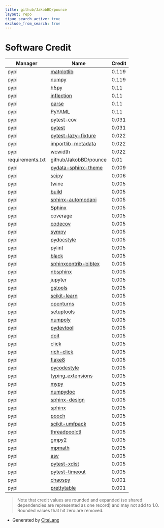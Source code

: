 ```yaml
---
title: github/JakobBD/pounce
layout: repo
tipue_search_active: true
exclude_from_search: true
---
```

# Software Credit

|Manager|Name|Credit|
|-------|----|------|
|pypi|[matplotlib](https://matplotlib.org)|0.119|
|pypi|[numpy](https://www.numpy.org)|0.119|
|pypi|[h5py](http://www.h5py.org)|0.11|
|pypi|[inflection](https://github.com/jpvanhal/inflection)|0.11|
|pypi|[parse](https://github.com/r1chardj0n3s/parse)|0.11|
|pypi|[PyYAML](https://pyyaml.org/)|0.11|
|pypi|[pytest-cov](https://pypi.org/project/pytest-cov)|0.031|
|pypi|[pytest](https://pypi.org/project/pytest)|0.031|
|pypi|[pytest-lazy-fixture](https://pypi.org/project/pytest-lazy-fixture)|0.022|
|pypi|[importlib-metadata](https://pypi.org/project/importlib-metadata)|0.022|
|pypi|[wcwidth](https://pypi.org/project/wcwidth)|0.022|
|requirements.txt|github/JakobBD/pounce|0.01|
|pypi|[pydata-sphinx-theme](https://pypi.org/project/pydata-sphinx-theme)|0.009|
|pypi|[scipy](https://scipy.org/)|0.006|
|pypi|[twine](https://twine.readthedocs.io/)|0.005|
|pypi|[build](https://pypi.org/project/build)|0.005|
|pypi|[sphinx-automodapi](https://pypi.org/project/sphinx-automodapi)|0.005|
|pypi|[Sphinx](https://pypi.org/project/Sphinx)|0.005|
|pypi|[coverage](https://pypi.org/project/coverage)|0.005|
|pypi|[codecov](https://pypi.org/project/codecov)|0.005|
|pypi|[sympy](https://pypi.org/project/sympy)|0.005|
|pypi|[pydocstyle](https://pypi.org/project/pydocstyle)|0.005|
|pypi|[pylint](https://pypi.org/project/pylint)|0.005|
|pypi|[black](https://pypi.org/project/black)|0.005|
|pypi|[sphinxcontrib-bibtex](https://pypi.org/project/sphinxcontrib-bibtex)|0.005|
|pypi|[nbsphinx](https://pypi.org/project/nbsphinx)|0.005|
|pypi|[jupyter](https://pypi.org/project/jupyter)|0.005|
|pypi|[gstools](https://pypi.org/project/gstools)|0.005|
|pypi|[scikit-learn](https://pypi.org/project/scikit-learn)|0.005|
|pypi|[openturns](https://pypi.org/project/openturns)|0.005|
|pypi|[setuptools](https://pypi.org/project/setuptools)|0.005|
|pypi|[numpoly](https://pypi.org/project/numpoly)|0.005|
|pypi|[pydevtool](https://pypi.org/project/pydevtool)|0.005|
|pypi|[doit](https://pypi.org/project/doit)|0.005|
|pypi|[click](https://pypi.org/project/click)|0.005|
|pypi|[rich-click](https://pypi.org/project/rich-click)|0.005|
|pypi|[flake8](https://pypi.org/project/flake8)|0.005|
|pypi|[pycodestyle](https://pypi.org/project/pycodestyle)|0.005|
|pypi|[typing_extensions](https://pypi.org/project/typing_extensions)|0.005|
|pypi|[mypy](https://pypi.org/project/mypy)|0.005|
|pypi|[numpydoc](https://pypi.org/project/numpydoc)|0.005|
|pypi|[sphinx-design](https://pypi.org/project/sphinx-design)|0.005|
|pypi|[sphinx](https://pypi.org/project/sphinx)|0.005|
|pypi|[pooch](https://pypi.org/project/pooch)|0.005|
|pypi|[scikit-umfpack](https://pypi.org/project/scikit-umfpack)|0.005|
|pypi|[threadpoolctl](https://pypi.org/project/threadpoolctl)|0.005|
|pypi|[gmpy2](https://pypi.org/project/gmpy2)|0.005|
|pypi|[mpmath](https://pypi.org/project/mpmath)|0.005|
|pypi|[asv](https://pypi.org/project/asv)|0.005|
|pypi|[pytest-xdist](https://pypi.org/project/pytest-xdist)|0.005|
|pypi|[pytest-timeout](https://pypi.org/project/pytest-timeout)|0.005|
|pypi|[chaospy](https://chaospy.readthedocs.io/)|0.001|
|pypi|[prettytable](https://github.com/jazzband/prettytable)|0.001|


> Note that credit values are rounded and expanded (so shared dependencies are represented as one record) and may not add to 1.0. Rounded values that hit zero are removed.


- Generated by [CiteLang](https://github.com/vsoch/citelang)
